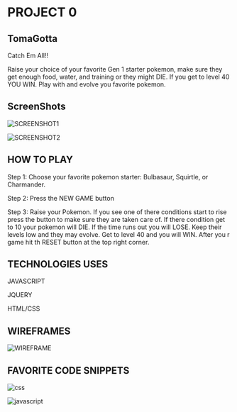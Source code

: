 # PROJECT 0
## TomaGotta
 Catch Em All!!

  Raise your choice of your favorite Gen 1 starter pokemon, make sure they get enough food, water, and training or they might DIE. If you get to level 40 YOU WIN. Play with and evolve you favorite pokemon.

## ScreenShots

![SCREENSHOT1](https://user-images.githubusercontent.com/66657472/94397040-f28af280-0117-11eb-8319-070614f7f6c7.png)

![SCREENSHOT2](https://user-images.githubusercontent.com/66657472/94397037-f159c580-0117-11eb-9050-9b7148e20e23.png)

## HOW TO PLAY 

Step 1: Choose your favorite pokemon starter:
            Bulbasaur, Squirtle, or Charmander.


Step 2: Press the NEW GAME button


Step 3: Raise your Pokemon. If you see one of there conditions start to rise press the button to make sure they are taken care of. If there condition get to 10 your pokemon will DIE. If the time runs out you will LOSE. Keep their levels low and they may evolve. Get to level 40 and you will WIN. After you r game hit th RESET button at the top right corner.

## TECHNOLOGIES USES

JAVASCRIPT

JQUERY

HTML/CSS

## WIREFRAMES 
![WIREFRAME](<img width="713" alt="Screen Shot 2020-09-28 at 1 05 07 PM" src="https://user-images.githubusercontent.com/66657472/94480519-4387fe80-018b-11eb-8237-6f976847d04a.png">)

## FAVORITE CODE SNIPPETS 

![css](https://user-images.githubusercontent.com/66657472/94397031-ef900200-0117-11eb-9349-109aa8308537.png)

![javascript](https://user-images.githubusercontent.com/66657472/94397035-f0289880-0117-11eb-92a3-51add591a662.png)
